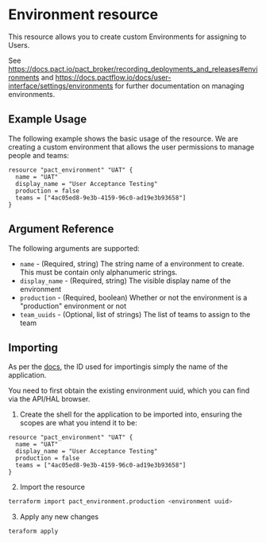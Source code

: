 # Environment resource

This resource allows you to create custom Environments for assigning to Users.

See https://docs.pact.io/pact_broker/recording_deployments_and_releases#environments and https://docs.pactflow.io/docs/user-interface/settings/environments for further documentation on managing environments.

## Example Usage

The following example shows the basic usage of the resource. We are creating a custom environment that allows the user permissions to manage people and teams:

```hcl
resource "pact_environment" "UAT" {
  name = "UAT"
  display_name = "User Acceptance Testing"
  production = false
  teams = ["4ac05ed8-9e3b-4159-96c0-ad19e3b93658"]
}
```

## Argument Reference

The following arguments are supported:

- `name` - (Required, string) The string name of a environment to create. This must be contain only alphanumeric strings.
- `display_name` - (Required, string) The visible display name of the environment
- `production` - (Required, boolean) Whether or not the environment is a "production" environment or not
- `team_uuids` - (Optional, list of strings) The list of teams to assign to the team

## Importing

As per the [docs](https://www.terraform.io/docs/import/usage.html), the ID used for importingis simply the name of the application.

You need to first obtain the existing environment uuid, which you can find via the API/HAL browser.

1. Create the shell for the application to be imported into, ensuring the scopes are what you intend it to be:

```hcl
resource "pact_environment" "UAT" {
  name = "UAT"
  display_name = "User Acceptance Testing"
  production = false
  teams = ["4ac05ed8-9e3b-4159-96c0-ad19e3b93658"]
}
```

2. Import the resource

```sh
terraform import pact_environment.production <environment uuid>
```

3. Apply any new changes

```sh
teraform apply
```
